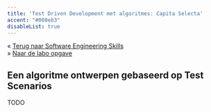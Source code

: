 ```yaml
---
title: 'Test Driven Development met algoritmes: Capita Selecta'
accent: "#008eb3"
disableList: true
---
```


&laquo;&nbsp;[Terug naar Software Engineering Skills](/teaching/ses)<br/>
&raquo;&nbsp;[Naar de labo opgave](#oef)

## Een algoritme ontwerpen gebaseerd op Test Scenarios

TODO
